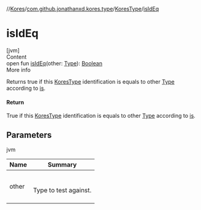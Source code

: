 //[Kores](../../index.md)/[com.github.jonathanxd.kores.type](../index.md)/[KoresType](index.md)/[isIdEq](is-id-eq.md)



# isIdEq  
[jvm]  
Content  
open fun [isIdEq](is-id-eq.md)(other: [Type](https://docs.oracle.com/javase/8/docs/api/java/lang/reflect/Type.html)): [Boolean](https://kotlinlang.org/api/latest/jvm/stdlib/kotlin/-boolean/index.html)  
More info  


Returns true if this [KoresType](index.md) identification is equals to other [Type](https://docs.oracle.com/javase/8/docs/api/java/lang/reflect/Type.html) according to [is](is.md).



#### Return  


True if this [KoresType](index.md) identification is equals to other [Type](https://docs.oracle.com/javase/8/docs/api/java/lang/reflect/Type.html)  according to [is](is.md).



## Parameters  
  
jvm  
  
|  Name|  Summary| 
|---|---|
| <a name="com.github.jonathanxd.kores.type/KoresType/isIdEq/#java.lang.reflect.Type/PointingToDeclaration/"></a>other| <a name="com.github.jonathanxd.kores.type/KoresType/isIdEq/#java.lang.reflect.Type/PointingToDeclaration/"></a><br><br>Type to test against.<br><br>
  
  



